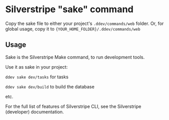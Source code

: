 # Silverstripe "sake" command

Copy the sake file to either your project's `.ddev/commands/web` folder. Or, for global usage, copy it to `{YOUR_HOME_FOLDER}/.ddev/commands/web`

## Usage

Sake is the Silverstripe Make command, to run development tools.

Use it as sake in your project:

`ddev sake dev/tasks` for tasks

`ddev sake dev/build` to build the database

etc.

For the full list of features of Silverstripe CLI, see the Silverstripe (developer) documentation.

